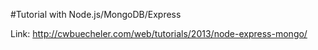 #Tutorial with Node.js/MongoDB/Express

Link: http://cwbuecheler.com/web/tutorials/2013/node-express-mongo/